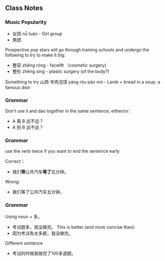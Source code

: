 
## Class Notes

### Music Popularity

- 女团 nǚ tuán - Girl group
- 男团 

Prospective pop stars will go through training schools and undergo the following to try to make it big:
- 整容 zhěng róng - facelift （cosmetic surgery)
- 整形 zhěng xíng - plastic surgery (of the body?)

Something to try 
山西 羊肉泡馍 yáng ròu pào mó - Lamb + bread in a soup; a famous dish


### Grammar

Don't use li and dao together in the same sentence; either/or: 
- A 离 B 远不远？
- A 到 B 远不远？

### Grammar

use the verb twice if you want to end the sentence early

 Correct： 
- 我们**等**公共汽车**等了**五分钟。

Wrong:
- 我们等了公共汽车五分钟。

### Grammar 

Using noun + 多。
- 考试题多，我没做完。
This is better (and more concise than):
- 因为考试有太多题，我没做完。

Different sentence
- 考试的时候我做完了100多道题。